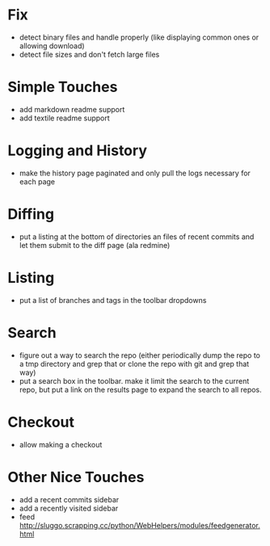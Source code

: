 # Fix #

* detect binary files and handle properly (like displaying common ones or allowing download)
* detect file sizes and don't fetch large files

# Simple Touches #

* add markdown readme support
* add textile readme support

# Logging and History #

* make the history page paginated and only pull the logs necessary for each page

# Diffing #

* put a listing at the bottom of directories an files of recent commits and let them submit to the diff page (ala redmine)

# Listing #

* put a list of branches and tags in the toolbar dropdowns

# Search #

* figure out a way to search the repo (either periodically dump the repo to a tmp directory and grep that or clone the repo with git and grep that way)
* put a search box in the toolbar. make it limit the search to the current repo, but put a link on the results page to expand the search to all repos. 

# Checkout #

* allow making a checkout

# Other Nice Touches #

* add a recent commits sidebar
* add a recently visited sidebar
* feed http://sluggo.scrapping.cc/python/WebHelpers/modules/feedgenerator.html
